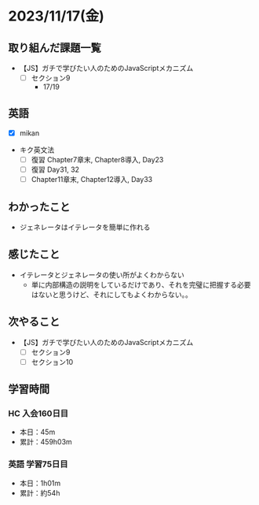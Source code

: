# 2023/11/17(金)

## 取り組んだ課題一覧

- 【JS】ガチで学びたい人のためのJavaScriptメカニズム
  - [ ] セクション9
    - 17/19

## 英語

- [x] mikan

- キク英文法
  - [ ] 復習 Chapter7章末, Chapter8導入, Day23
  - [ ] 復習 Day31, 32
  - [ ] Chapter11章末, Chapter12導入, Day33

## わかったこと

- ジェネレータはイテレータを簡単に作れる

## 感じたこと

- イテレータとジェネレータの使い所がよくわからない
  - 単に内部構造の説明をしているだけであり、それを完璧に把握する必要はないと思うけど、それにしてもよくわからない。。

## 次やること

- 【JS】ガチで学びたい人のためのJavaScriptメカニズム
  - [ ] セクション9
  - [ ] セクション10

## 学習時間

### HC 入会160日目

- 本日：45m
- 累計：459h03m

### 英語 学習75日目

- 本日：1h01m
- 累計：約54h
